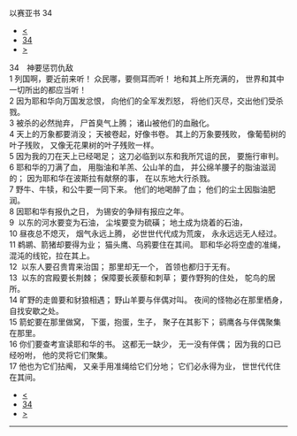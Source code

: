 ﻿





 以赛亚书 34




* [<](bible/ISA33.md)
* [34](bible/ISA.md)
* [>](bible/ISA35.md)



 
34　神要惩罚仇敌  
1 列国啊，要近前来听！ 众民哪，要侧耳而听！ 地和其上所充满的， 世界和其中一切所出的都应当听！  
2 因为耶和华向万国发忿恨， 向他们的全军发烈怒， 将他们灭尽，交出他们受杀戮。  
3 被杀的必然抛弃， 尸首臭气上腾； 诸山被他们的血融化。  
4 天上的万象都要消没； 天被卷起，好像书卷。 其上的万象要残败， 像葡萄树的叶子残败， 又像无花果树的叶子残败一样。  
5 因为我的刀在天上已经喝足； 这刀必临到以东和我所咒诅的民， 要施行审判。  
6 耶和华的刀满了血， 用脂油和羊羔、公山羊的血， 并公绵羊腰子的脂油滋润的； 因为耶和华在波斯拉有献祭的事， 在以东地大行杀戮。  
7 野牛、牛犊，和公牛要一同下来。 他们的地喝醉了血； 他们的尘土因脂油肥润。  
8 因耶和华有报仇之日， 为锡安的争辩有报应之年。  
9  以东的河水要变为石油， 尘埃要变为硫磺； 地土成为烧着的石油，  
10 昼夜总不熄灭， 烟气永远上腾， 必世世代代成为荒废， 永永远远无人经过。  
11 鹈鹕、箭猪却要得为业； 猫头鹰、乌鸦要住在其间。 耶和华必将空虚的准绳， 混沌的线铊，拉在其上。  
12  以东人要召贵胄来治国； 那里却无一个， 首领也都归于无有。     
13  以东的宫殿要长荆棘； 保障要长蒺藜和刺草； 要作野狗的住处， 鸵鸟的居所。  
14 旷野的走兽要和豺狼相遇； 野山羊要与伴偶对叫。 夜间的怪物必在那里栖身， 自找安歇之处。  
15 箭蛇要在那里做窝， 下蛋，抱蛋，生子， 聚子在其影下； 鹞鹰各与伴偶聚集在那里。     
16 你们要查考宣读耶和华的书。 这都无一缺少， 无一没有伴偶； 因为我的口已经吩咐， 他的灵将它们聚集。  
17 他也为它们拈阄， 又亲手用准绳给它们分地； 它们必永得为业， 世世代代住在其间。 
* [<](bible/ISA33.md)
* [34](bible/ISA.md)
* [>](bible/ISA35.md)





---









